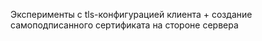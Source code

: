 Эксперименты с tls-конфигурацией клиента + создание самоподписанного сертификата на стороне сервера
